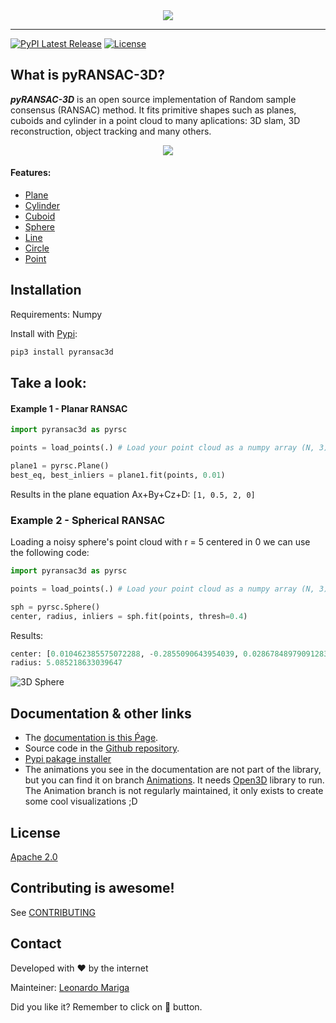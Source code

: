 
<div align="center">
  <img src="https://raw.githubusercontent.com/leomariga/pyRANSAC-3D/master/doc/logo.png"><br>
</div>

-----------------
[![PyPI Latest Release](https://img.shields.io/pypi/v/pyransac3d.svg?style=for-the-badge)](https://pypi.org/project/pyransac3d/)
[![License](https://img.shields.io/pypi/l/pyransac3d.svg?style=for-the-badge)](https://github.com/leomariga/pyransac3d/blob/master/LICENSE)

## What is pyRANSAC-3D?
**_pyRANSAC-3D_** is an open source implementation of Random sample consensus (RANSAC) method. It fits primitive shapes such as planes, cuboids and cylinder in a point cloud to many aplications: 3D slam, 3D reconstruction, object tracking and many others. 

<div align="center">
  <img src="https://raw.githubusercontent.com/leomariga/pyRANSAC-3D/master/doc/plano.gif"><br>
</div>

#### Features:
 - [Plane](https://leomariga.github.io/pyRANSAC-3D/api-documentation/plane/)
 - [Cylinder](https://leomariga.github.io/pyRANSAC-3D/api-documentation/cylinder/)
 - [Cuboid](https://leomariga.github.io/pyRANSAC-3D/api-documentation/cuboid/)
 - [Sphere](https://leomariga.github.io/pyRANSAC-3D/api-documentation/sphere/)
 - [Line](https://leomariga.github.io/pyRANSAC-3D/api-documentation/line/)
 - [Circle](https://leomariga.github.io/pyRANSAC-3D/api-documentation/circle/)
 - [Point](https://leomariga.github.io/pyRANSAC-3D/api-documentation/point/)


## Installation
Requirements: Numpy

Install with [Pypi](https://pypi.org/project/pyransac3d/):

```sh
pip3 install pyransac3d
```

## Take a look: 

#### Example 1 - Planar RANSAC

``` python
import pyransac3d as pyrsc

points = load_points(.) # Load your point cloud as a numpy array (N, 3)

plane1 = pyrsc.Plane()
best_eq, best_inliers = plane1.fit(points, 0.01)

```

Results in the plane equation Ax+By+Cz+D:
`[1, 0.5, 2, 0]`

### Example 2 - Spherical RANSAC

Loading a noisy sphere's point cloud with r = 5 centered in 0 we can use the following code:

``` python
import pyransac3d as pyrsc

points = load_points(.) # Load your point cloud as a numpy array (N, 3)

sph = pyrsc.Sphere()
center, radius, inliers = sph.fit(points, thresh=0.4)

```

Results:
``` python
center: [0.010462385575072288, -0.2855090643954039, 0.02867848979091283]
radius: 5.085218633039647
```

![3D Sphere](https://raw.githubusercontent.com/leomariga/pyRANSAC-3D/master/doc/sphere.gif "3D Sphere")


## Documentation & other links
 - The [documentation is this Ṕage](https://leomariga.github.io/pyRANSAC-3D/).
 - Source code in the [Github repository](https://github.com/leomariga/pyRANSAC-3D).
 - [Pypi pakage installer](https://pypi.org/project/pyransac3d/)
 - The animations you see in the documentation are not part of the library, but you can find it on branch [Animations](https://github.com/leomariga/pyRANSAC-3D/tree/Animations). It needs [Open3D](https://github.com/intel-isl/Open3D) library to run. The Animation branch is not regularly maintained, it only exists to create some cool visualizations ;D 


## License
[Apache 2.0](https://github.com/leomariga/pyRANSAC-3D/blob/master/LICENSE)

## Contributing is awesome!

See [CONTRIBUTING](https://github.com/leomariga/pyRANSAC-3D/blob/master/CONTRIBUTING.md)




## Contact

Developed with :heart: by the internet


Mainteiner: [Leonardo Mariga](https://github.com/leomariga) 

Did you like it? Remember to click on :star2: button.
